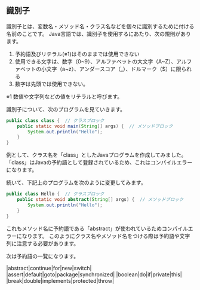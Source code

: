 ## 識別子
識別子とは、変数名・メソッド名・クラス名などを個々に識別するために付ける名前のことです。
Java言語では、識別子を使用するにあたり、次の規則があります。
1. 予約語及びリテラル(※1)はそのままでは使用できない
2. 使用できる文字は、数字（0~9）、アルファベットの大文字（A~Z）、アルファベットの小文字（a~z）、アンダースコア（_）、ドルマーク（$）に限られる
3. 数字は先頭では使用できない。

※1 数値や文字列などの値をリテラルと呼びます。

識別子について、次のプログラムを見ていきます。

```java
public class class {  // クラスブロック
	public static void main(String[] args) {  // メソッドブロック
		System.out.println("Hello");
	}
}
```

例として、クラス名を「class」としたJavaプログラムを作成してみました。
「class」はJavaの予約語として登録されているため、これはコンパイルエラーになります。

続いて、下記上のプログラムを次のように変更してみます。

```java
public class Hello {  // クラスブロック
	public static void abstract(String[] args) {  // メソッドブロック
		System.out.println("Hello");
	}
}
```

これもメソッド名に予約語である「abstract」が使われているためコンパイルエラーになります。
このようにクラス名やメソッド名をつける際は予約語や文字列に注意する必要があります。

次は予約語の一覧になります。

|abstract|continue|for|new|switch|
|assert|default|goto|package|synchronized|
|boolean|do|if|private|this|
|break|double|implements|protected|throw|
